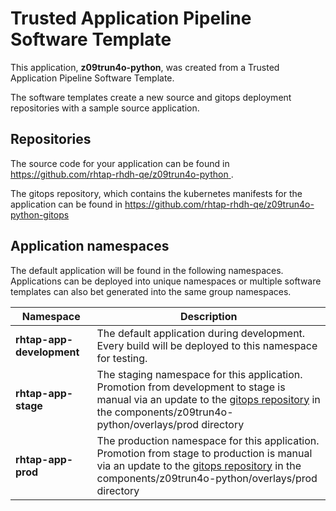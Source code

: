 # Trusted Application Pipeline Software Template

This application, **z09trun4o-python**, was created from a Trusted Application Pipeline Software Template.

The software templates create a new source and gitops deployment repositories with a sample source application. 

## Repositories

The source code for your application can be found in [https://github.com/rhtap-rhdh-qe/z09trun4o-python ](https://github.com/rhtap-rhdh-qe/z09trun4o-python ).
 
The gitops repository, which contains the kubernetes manifests for the application can be found in 
[https://github.com/rhtap-rhdh-qe/z09trun4o-python-gitops ](https://github.com/rhtap-rhdh-qe/z09trun4o-python-gitops ) 

## Application namespaces 

The default application will be found in the following namespaces. Applications can be deployed into unique namespaces or multiple software templates can also bet generated into the same group namespaces.  

|  Namespace   |  Description   |  
| -------- | -------- |   
| **rhtap-app-development** | The default application during development. Every build will be deployed to this namespace for testing. | 
| **rhtap-app-stage** | The staging namespace for this application. Promotion from development to stage is manual via an update to the [gitops repository](https://github.com/rhtap-rhdh-qe/z09trun4o-python-gitops ) in the components/z09trun4o-python/overlays/prod directory |  
| **rhtap-app-prod** | The production namespace for this application. Promotion from stage to production is manual via an update to the [gitops repository](https://github.com/rhtap-rhdh-qe/z09trun4o-python-gitops ) in the components/z09trun4o-python/overlays/prod directory | 